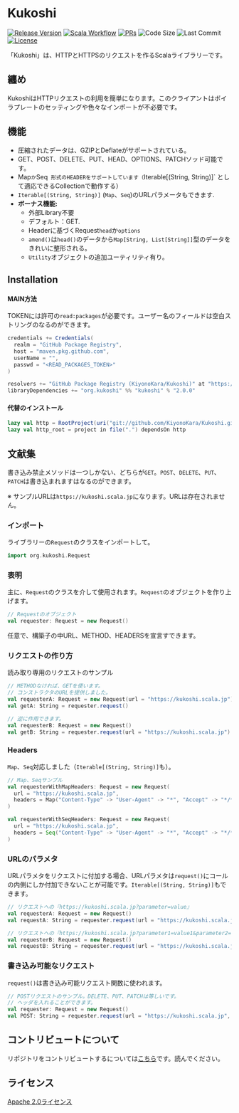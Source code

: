 # Kukoshi

<div>
  <p>
    <a href="https://github.com/KiyonoKara/Kukoshi/releases"><img src="https://shields.io/github/v/release/KiyonoKara/Kukoshi" alt="Release Version"/></a>
    <a href="https://github.com/KiyonoKara/Kukoshi/actions/workflows/scala.yml"><img src="https://github.com/KiyonoKara/Kukoshi/actions/workflows/scala.yml/badge.svg" alt="Scala Workflow"></a>
    <a href="https://github.com/KiyonoKara/Kukoshi/pulls"><img src="https://shields.io/github/issues-pr/KiyonoKara/Kukoshi?color=da301b" alt="PRs" /></a>
    <a><img src="https://shields.io/github/languages/code-size/KiyonoKara/Kukoshi?color=da301b" alt="Code Size" /></a>
    <a><img src="https://img.shields.io/github/last-commit/KiyonoKara/Kukoshi?color=007ace" alt="Last Commit" /></a>
    <a href="LICENSE.md"><img src="https://img.shields.io/github/license/KiyonoKara/Kukoshi?color=007ace" alt="License" /></a>
  </p>
</div>

「Kukoshi」は、HTTPとHTTPSのリクエストを作るScalaライブラリーです。
## 纏め
KukoshiはHTTPリクエストの利用を簡単になります。このクライアントはボイラプレートのセッティングや色々なインポートが不必要です。

## 機能
- 圧縮されたデータは、GZIPとDeflateがサポートされている。
- GET、POST、DELETE、PUT、HEAD、OPTIONS、PATCHソッド可能です。
- Map` か `Seq` 形式のHEADERをサポートしています（`Iterable[(String, String)]` として適応できるCollectionで動作する）
- `Iterable[(String, String)]` (`Map`、`Seq`)のURLパラメータもできます.
- **ボーナス機能:**
    - 外部Library不要
    - デフォルト：GET.
    - Headerに基づくRequest`head`か`options`
    - `amend()`は`head()`のデータから`Map[String, List[String]]`型のデータをきれいに整形される。
    - `Utility`オブジェクトの追加ユーティリティ有り。

## Installation 
#### MAIN方法 
TOKENには許可の`read:packages`が必要です。ユーザー名のフィールドは空白ストリングのなるのができます。
```sbt 
credentials += Credentials(
  realm = "GitHub Package Registry",
  host = "maven.pkg.github.com",
  userName = "",
  passwd = "<READ_PACKAGES_TOKEN>"
)

resolvers += "GitHub Package Registry (KiyonoKara/Kukoshi)" at "https://maven.pkg.github.com/KiyonoKara/Kukoshi"
libraryDependencies += "org.kukoshi" %% "kukoshi" % "2.0.0"
```

#### 代替のインストール
```sbt
lazy val http = RootProject(uri("git://github.com/KiyonoKara/Kukoshi.git"))
lazy val http_root = project in file(".") dependsOn http
```

## 文献集
書き込み禁止メソッドは一つしかない、どちらが`GET`。`POST`、`DELETE`、`PUT`、`PATCH`は書き込まれますはなるのができます。

※ サンプルURLは`https://kukoshi.scala.jp`になります。URLは存在されません。

### インポート
ライブラリーの`Request`のクラスをインポートして。
```scala
import org.kukoshi.Request
```  

### 表明
主に、`Request`のクラスを介して使用されます。`Request`のオブジェクトを作り上げます。
```scala
// Requestのオブジェクト 
val requester: Request = new Request()
```  

任意で、構築子の中URL、METHOD、HEADERSを宣言すできます。

### リクエストの作り方
読み取り専用のリクエストのサンプル
```scala
// METHODなければ、GETを使います。
// コンストラクタのURLを提供しました。
val requesterA: Request = new Request(url = "https://kukoshi.scala.jp")
val getA: String = requester.request()

// 逆に作用できます。
val requesterB: Request = new Request()
val getB: String = requester.request(url = "https://kukoshi.scala.jp")
```

### Headers
`Map`、`Seq`対応しました（`Iterable[(String, String)]`も）。
```scala
// Map、Seqサンプル
val requesterWithMapHeaders: Request = new Request(
  url = "https://kukoshi.scala.jp", 
  headers = Map("Content-Type" -> "User-Agent" -> "*", "Accept" -> "*/*")
)

val requesterWithSeqHeaders: Request = new Request(
  url = "https://kukoshi.scala.jp",
  headers = Seq("Content-Type" -> "User-Agent" -> "*", "Accept" -> "*/*")
)
```

### URLのパラメタ
URLパラメタをリクエストに付加する場合、URLパラメタは`request()`にコールの内側にしか付加できないことが可能です。`Iterable[(String, String)]`もできます。
```scala
// リクエストへの『https://kukoshi.scala.jp?parameter=value』
val requesterA: Request = new Request()
val requestA: String = requester.request(url = "https://kukoshi.scala.jp", parameters = Map("parameter" -> "value"))

// リクエストへの『https://kukoshi.scala.jp?parameter1=value1&parameter2=value2』
val requesterB: Request = new Request()
val requestB: String = requester.request(url = "https://kukoshi.scala.jp", parameters = Map("parameter1" -> "value1", "parameter2" -> "value2"))
```

### 書き込み可能なリクエスト
`request()`は書き込み可能リクエスト関数に使われます。
```scala
// POSTリクエストのサンプル。DELETE、PUT、PATCHは等しいです。
// ヘッダを入れることができます。
val requester: Request = new Request()
val POST: String = requester.request(url = "https://kukoshi.scala.jp", method = "POST", data = "{\"key\": \"value\"}")
```

## コントリビュートについて
リポジトリをコントリビュートするについては[こちら](CONTRIBUTING.md)です。読んでください。

## ライセンス
[Apache 2.0ライセンス](LICENSE.md)
